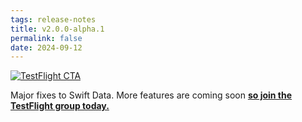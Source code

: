 ```yaml
---
tags: release-notes
title: v2.0.0-alpha.1
permalink: false
date: 2024-09-12
---
```


[![TestFlight CTA](/media/release-notes/127/TestFlight.webp "Join TestFlight")](https://testflight.apple.com/join/5bz7z5CX)

Major fixes to Swift Data. More features are coming soon **[so join the TestFlight group today.](https://testflight.apple.com/join/5bz7z5CX)**